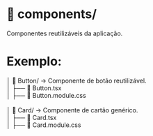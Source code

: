 # 📂 components/
Componentes reutilizáveis da aplicação.

# Exemplo:
│   📂 Button/ → Componente de botão reutilizável.<br/>
│   ├── 📄 Button.tsx<br/>
│   ├── 📄 Button.module.css<br/><br/>
│   📂 Card/ → Componente de cartão genérico.<br/>
│   ├── 📄 Card.tsx<br/>
│   ├── 📄 Card.module.css